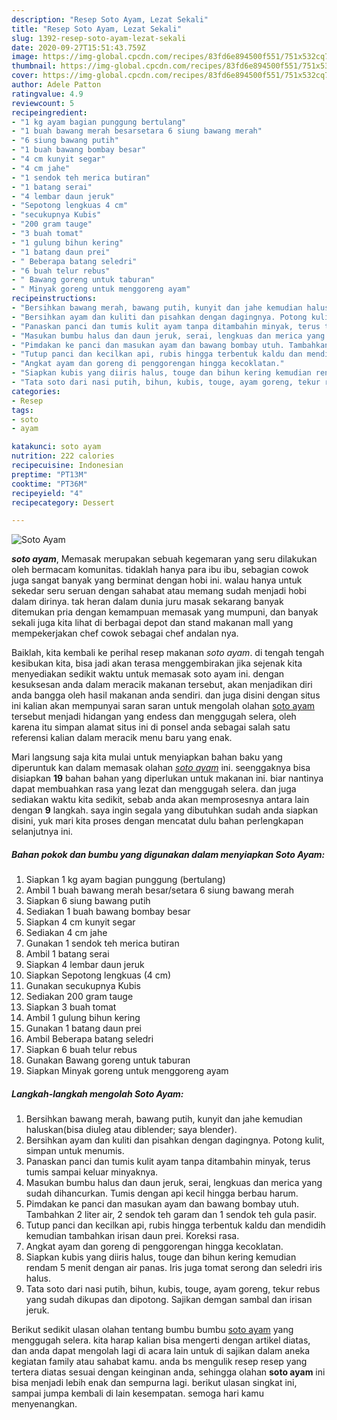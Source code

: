 ```yaml
---
description: "Resep Soto Ayam, Lezat Sekali"
title: "Resep Soto Ayam, Lezat Sekali"
slug: 1392-resep-soto-ayam-lezat-sekali
date: 2020-09-27T15:51:43.759Z
image: https://img-global.cpcdn.com/recipes/83fd6e894500f551/751x532cq70/soto-ayam-foto-resep-utama.jpg
thumbnail: https://img-global.cpcdn.com/recipes/83fd6e894500f551/751x532cq70/soto-ayam-foto-resep-utama.jpg
cover: https://img-global.cpcdn.com/recipes/83fd6e894500f551/751x532cq70/soto-ayam-foto-resep-utama.jpg
author: Adele Patton
ratingvalue: 4.9
reviewcount: 5
recipeingredient:
- "1 kg ayam bagian punggung bertulang"
- "1 buah bawang merah besarsetara 6 siung bawang merah"
- "6 siung bawang putih"
- "1 buah bawang bombay besar"
- "4 cm kunyit segar"
- "4 cm jahe"
- "1 sendok teh merica butiran"
- "1 batang serai"
- "4 lembar daun jeruk"
- "Sepotong lengkuas 4 cm"
- "secukupnya Kubis"
- "200 gram tauge"
- "3 buah tomat"
- "1 gulung bihun kering"
- "1 batang daun prei"
- " Beberapa batang seledri"
- "6 buah telur rebus"
- " Bawang goreng untuk taburan"
- " Minyak goreng untuk menggoreng ayam"
recipeinstructions:
- "Bersihkan bawang merah, bawang putih, kunyit dan jahe kemudian haluskan(bisa diuleg atau diblender; saya blender)."
- "Bersihkan ayam dan kuliti dan pisahkan dengan dagingnya. Potong kulit, simpan untuk menumis."
- "Panaskan panci dan tumis kulit ayam tanpa ditambahin minyak, terus tumis sampai keluar minyaknya."
- "Masukan bumbu halus dan daun jeruk, serai, lengkuas dan merica yang sudah dihancurkan. Tumis dengan api kecil hingga berbau harum."
- "Pimdakan ke panci dan masukan ayam dan bawang bombay utuh. Tambahkan 2 liter air, 2 sendok teh garam dan 1 sendok teh gula pasir."
- "Tutup panci dan kecilkan api, rubis hingga terbentuk kaldu dan mendidih kemudian tambahkan irisan daun prei. Koreksi rasa."
- "Angkat ayam dan goreng di penggorengan hingga kecoklatan."
- "Siapkan kubis yang diiris halus, touge dan bihun kering kemudian rendam 5 menit dengan air panas. Iris juga tomat serong dan seledri iris halus."
- "Tata soto dari nasi putih, bihun, kubis, touge, ayam goreng, tekur rebus yang sudah dikupas dan dipotong. Sajikan demgan sambal dan irisan jeruk."
categories:
- Resep
tags:
- soto
- ayam

katakunci: soto ayam 
nutrition: 222 calories
recipecuisine: Indonesian
preptime: "PT13M"
cooktime: "PT36M"
recipeyield: "4"
recipecategory: Dessert

---
```



![Soto Ayam](https://img-global.cpcdn.com/recipes/83fd6e894500f551/751x532cq70/soto-ayam-foto-resep-utama.jpg)

<b><i>soto ayam</i></b>, Memasak merupakan sebuah kegemaran yang seru dilakukan oleh bermacam komunitas. tidaklah hanya para ibu ibu, sebagian cowok juga sangat banyak yang berminat dengan hobi ini. walau hanya untuk sekedar seru seruan dengan sahabat atau memang sudah menjadi hobi dalam dirinya. tak heran dalam dunia juru masak sekarang banyak ditemukan pria dengan kemampuan memasak yang mumpuni, dan banyak sekali juga kita lihat di berbagai depot dan stand makanan mall yang mempekerjakan chef cowok sebagai chef andalan nya.



Baiklah, kita kembali ke perihal resep makanan <i>soto ayam</i>. di tengah tengah kesibukan kita, bisa jadi akan terasa menggembirakan jika sejenak kita menyediakan sedikit waktu untuk memasak soto ayam ini. dengan kesuksesan anda dalam meracik makanan tersebut, akan menjadikan diri anda bangga oleh hasil makanan anda sendiri. dan juga disini dengan situs ini kalian akan mempunyai saran saran untuk mengolah olahan <u>soto ayam</u> tersebut menjadi hidangan yang endess dan menggugah selera, oleh karena itu simpan alamat situs ini di ponsel anda sebagai salah satu referensi kalian dalam meracik menu baru yang enak.


Mari langsung saja kita mulai untuk menyiapkan bahan baku yang diperuntuk kan dalam memasak olahan <u><i>soto ayam</i></u> ini. seenggaknya bisa disiapkan <b>19</b> bahan bahan yang diperlukan untuk makanan ini. biar nantinya dapat membuahkan rasa yang lezat dan menggugah selera. dan juga sediakan waktu kita sedikit, sebab anda akan memprosesnya antara lain dengan <b>9</b> langkah. saya ingin segala yang dibutuhkan sudah anda siapkan disini, yuk mari kita proses dengan mencatat dulu bahan perlengkapan selanjutnya ini.

<!--inarticleads1-->

##### Bahan pokok dan bumbu yang digunakan dalam menyiapkan Soto Ayam:

1. Siapkan 1 kg ayam bagian punggung (bertulang)
1. Ambil 1 buah bawang merah besar/setara 6 siung bawang merah
1. Siapkan 6 siung bawang putih
1. Sediakan 1 buah bawang bombay besar
1. Siapkan 4 cm kunyit segar
1. Sediakan 4 cm jahe
1. Gunakan 1 sendok teh merica butiran
1. Ambil 1 batang serai
1. Siapkan 4 lembar daun jeruk
1. Siapkan Sepotong lengkuas (4 cm)
1. Gunakan secukupnya Kubis
1. Sediakan 200 gram tauge
1. Siapkan 3 buah tomat
1. Ambil 1 gulung bihun kering
1. Gunakan 1 batang daun prei
1. Ambil  Beberapa batang seledri
1. Siapkan 6 buah telur rebus
1. Gunakan  Bawang goreng untuk taburan
1. Siapkan  Minyak goreng untuk menggoreng ayam




<!--inarticleads2-->

##### Langkah-langkah mengolah Soto Ayam:

1. Bersihkan bawang merah, bawang putih, kunyit dan jahe kemudian haluskan(bisa diuleg atau diblender; saya blender).
1. Bersihkan ayam dan kuliti dan pisahkan dengan dagingnya. Potong kulit, simpan untuk menumis.
1. Panaskan panci dan tumis kulit ayam tanpa ditambahin minyak, terus tumis sampai keluar minyaknya.
1. Masukan bumbu halus dan daun jeruk, serai, lengkuas dan merica yang sudah dihancurkan. Tumis dengan api kecil hingga berbau harum.
1. Pimdakan ke panci dan masukan ayam dan bawang bombay utuh. Tambahkan 2 liter air, 2 sendok teh garam dan 1 sendok teh gula pasir.
1. Tutup panci dan kecilkan api, rubis hingga terbentuk kaldu dan mendidih kemudian tambahkan irisan daun prei. Koreksi rasa.
1. Angkat ayam dan goreng di penggorengan hingga kecoklatan.
1. Siapkan kubis yang diiris halus, touge dan bihun kering kemudian rendam 5 menit dengan air panas. Iris juga tomat serong dan seledri iris halus.
1. Tata soto dari nasi putih, bihun, kubis, touge, ayam goreng, tekur rebus yang sudah dikupas dan dipotong. Sajikan demgan sambal dan irisan jeruk.




Berikut sedikit ulasan olahan tentang bumbu bumbu <u>soto ayam</u> yang menggugah selera. kita harap kalian bisa mengerti dengan artikel diatas, dan anda dapat mengolah lagi di acara lain untuk di sajikan dalam aneka kegiatan family atau sahabat kamu. anda bs mengulik resep resep yang tertera diatas sesuai dengan keinginan anda, sehingga olahan <b>soto ayam</b> ini bisa menjadi lebih enak dan sempurna lagi. berikut ulasan singkat ini, sampai jumpa kembali di lain kesempatan. semoga hari kamu menyenangkan.
